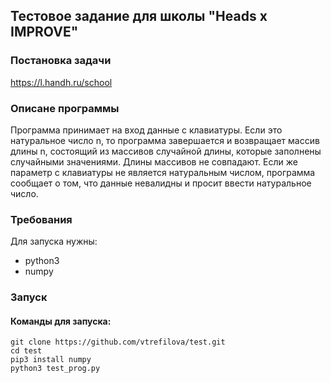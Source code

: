 ## Тестовое задание для школы "Heads x IMPROVE"
### Постановка задачи
https://l.handh.ru/school
### Описане программы
Программа принимает на вход данные с клавиатуры.
Если это натуральное число n, то программа завершается и возвращает массив длины n, состоящий из массивов случайной длины, которые заполнены случайными значениями. Длины массивов не совпадают.
Если же параметр с клавиатуры не является натуральным числом, программа сообщает о том, что данные невалидны и просит ввести натуральное число.
### Требования
Для запуска нужны:
* python3
* numpy
### Запуск
#### Команды для запуска:
```
git clone https://github.com/vtrefilova/test.git
cd test
pip3 install numpy
python3 test_prog.py
```
